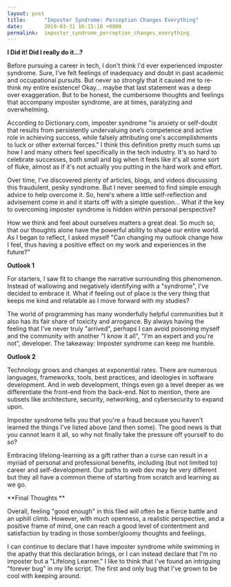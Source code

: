 ```yaml
---
layout: post
title:      "Imposter Syndrome: Perception Changes Everything"
date:       2019-03-31 16:15:18 +0000
permalink:  imposter_syndrome_perception_changes_everything
---
```




**I Did it! Did I really do it...?**

Before pursuing a career in tech, I don't think I'd ever experienced imposter syndrome. Sure, I've felt feelings of inadequacy and doubt in past academic and occupational pursuits. But never so strongly that it caused me to re-think my entire existence! Okay... maybe that last statement was a deep over exaggeration. But to be honest, the cumbersome thoughts and feelings that accompany imposter syndrome, are at times, paralyzing and overwhelming. 

According to Dictionary.com, imposter syndrome "is anxiety or self-doubt that results from persistently undervaluing one’s competence and active role in achieving success, while falsely attributing one's accomplishments to luck or other external forces." I think this definition pretty much sums up how I and many others feel specifically in the tech industry. It's so hard to celebrate successes, both small and big when it feels like it's all some sort of fluke, almost as if it's not actually you putting in the hard work and effort. 

Over time, I've discovered plenty of articles, blogs, and videos discussing this fraudulent, pesky syndrome. But I never seemed to find simple enough advice to help overcome it. So, here's where a little self-reflection and advisement come in and it starts off with a simple question... What if the key to overcoming imposter syndrome is hidden within personal perspective?
 
How we think and feel about ourselves matters a great deal. So much so, that our thoughts alone have the powerful ability to shape our entire world. As I began to reflect, I asked myself "Can changing my outlook change how I feel, thus having a positive effect on my work and experiences in the future?"

**Outlook 1**

For starters, I saw fit to change the narrative surrounding this phenomenon. Instead of wallowing and negatively identifying with a "syndrome", I've decided to embrace it. What if feeling out of place is the very thing that keeps me kind and relatable as I move forward with my studies?

The world of programming has many wonderfully helpful communities but it also has its fair share of toxicity and arrogance. By always having the feeling that I've never truly "arrived", perhaps I can avoid poisoning myself and the community with another "I know it all", "I'm an expert and you're not", developer. The takeaway: Imposter syndrome can keep me humble.

**Outlook 2**

Technology grows and changes at exponential rates. There are numerous languages, frameworks, tools, best practices, and ideologies in software development. And in web development, things even go a level deeper as we differentiate the front-end from the back-end. Not to mention, there are subsets like architecture, security, networking, and cybersecurity to expand upon. 

Imposter syndrome tells you that you're a fraud because you haven't learned the things I've listed above (and then some).  The good news is that you cannot learn it all, so why not finally take the pressure off yourself to do so? 

Embracing lifelong-learning as a gift rather than a curse can result in a myriad of personal and professional benefits, including (but not limited to) career and self-development. Our paths to web dev may be very different but they all have a common theme of starting from scratch and learning as we go. 

**Final Thoughts **

Overall, feeling "good enough" in this filed will often be a fierce battle and an uphill climb. However, with much openness, a realistic perspective, and a positive frame of mind, one can reach a good level of contentment and satisfaction by trading in those somber/gloomy thoughts and feelings.

I can continue to declare that I have imposter syndrome while swimming in the apathy that this declaration brings, or I can instead declare that I'm no imposter but a "Lifelong Learner." I like to think that I've found an intriguing "forever bug" in my life script. The first and only bug that I've grown to be cool with keeping around.
